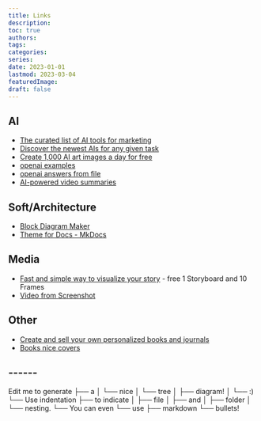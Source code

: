 ```yaml
---
title: Links
description:
toc: true
authors:
tags:
categories:
series:
date: 2023-01-01
lastmod: 2023-03-04
featuredImage:
draft: false
---
```


## AI

- [The curated list of AI tools for marketing](https://airadar.getinference.com/)
- [Discover the newest AIs for any given task](https://theresanaiforthat.com/)
- [Create 1,000 AI art images a day for free](https://playgroundai.com/)
- [openai examples](https://platform.openai.com/examples/default-notes-summary)
- [openai answers from file](https://github.com/openai/openai-cookbook/tree/main/apps/file-q-and-a)
 - [AI-powered video summaries](https://www.summarize.tech/)


## Soft/Architecture

- [Block Diagram Maker](https://falang.io/documents/edit/local)
- [Theme for Docs - MkDocs](https://squidfunk.github.io/mkdocs-material/getting-started/)



## Media

- [Fast and simple way to visualize your story](https://makestoryboard.com/) - free 1 Storyboard and 10 Frames
- [Video from Screenshot](https://screenrun.app/studio)


## Other 

- [Create and sell your own personalized books and journals](https://studio.twoworlds.co/)
- [Books nice covers](https://mitpress.mit.edu/search-result-list/?category=CGN)




##  ------

Edit me to generate ├── a │ └── nice │ └── tree │ ├── diagram! │ └── :) └── Use indentation ├── to indicate │ ├── file │ ├── and │ ├── folder │ └── nesting. └── You can even └── use ├── markdown └── bullets!